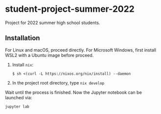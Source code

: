 # student-project-summer-2022
Project for 2022 summer high school students.


## Installation

For Linux and macOS, proceed directly. For Microsoft Windows, first install
WSL2 with a Ubuntu image before proceed.

1. Install `nix`:

    ```
    $ sh <(curl -L https://nixos.org/nix/install) --daemon
    ```

2. In the project root directory, type `nix develop`

Wait until the process is finished. Now the Jupyter notebook can be launched via:

```
jupyter lab
```
